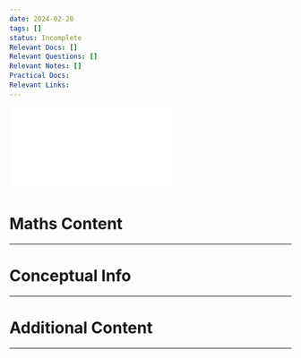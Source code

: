 ```yaml
---
date: 2024-02-20
tags: []
status: Incomplete
Relevant Docs: []
Relevant Questions: []
Relevant Notes: []
Practical Docs: 
Relevant Links:
---
```

![](Attachments/Intro%20to%20Control%20Systems%20v01_annotated.pdf)
# Maths Content
---



# Conceptual Info
---



# Additional Content
---
